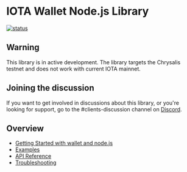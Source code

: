 # IOTA Wallet Node.js Library

[![status](https://img.shields.io/badge/Status-Alpha-yellow.svg)](https://github.com/iotaledger/wallet.rs)

## Warning
This library is in active development. The library targets the Chrysalis testnet and does not work with current IOTA mainnet.

## Joining the discussion
If you want to get involved in discussions about this library, or you're looking for support, go to the #clients-discussion channel on [Discord](https://discord.iota.org).

## Overview

- [Getting Started with wallet and node.js]()
- [Examples]()
- [API Reference]()
- [Troubleshooting]()
